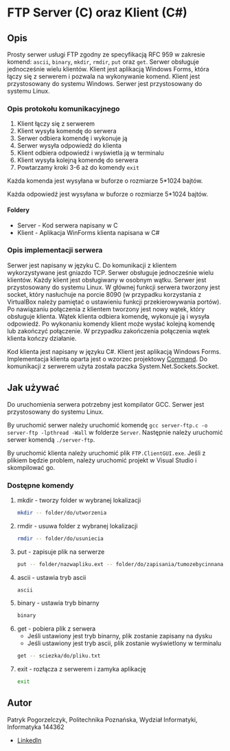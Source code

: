 # FTP Server (C) oraz Klient (C#)

## Opis

Prosty serwer usługi FTP zgodny ze specyfikacją RFC 959 w zakresie komend: `ascii`, `binary`, `mkdir`, `rmdir`, `put` oraz `get`. Serwer obsługuje jednocześnie wielu klientów. Klient jest aplikacją Windows Forms, która łączy się z serwerem i pozwala na wykonywanie komend. Klient jest przystosowany do systemu Windows. Serwer jest przystosowany do systemu Linux.

### Opis protokołu komunikacyjnego

1. Klient łączy się z serwerem
2. Klient wysyła komendę do serwera
3. Serwer odbiera komendę i wykonuje ją
4. Serwer wysyła odpowiedź do klienta
5. Klient odbiera odpowiedź i wyświetla ją w terminalu
6. Klient wysyła kolejną komendę do serwera
7. Powtarzamy kroki 3-6 aż do komendy `exit`

Każda komenda jest wysyłana w buforze o rozmiarze 5*1024 bajtów.

Każda odpowiedź jest wysyłana w buforze o rozmiarze 5*1024 bajtów.

#### Foldery

- Server - Kod serwera napisany w C
- Klient - Aplikacja WinForms klienta napisana w C#

### Opis implementacji serwera

Serwer jest napisany w języku C. Do komunikacji z klientem wykorzystywane jest gniazdo TCP. Serwer obsługuje jednocześnie wielu klientów. Każdy klient jest obsługiwany w osobnym wątku. Serwer jest przystosowany do systemu Linux. W głównej funkcji serwera tworzony jest socket, który nasłuchuje na porcie 8090 (w przypadku korzystania z VirtualBox należy pamiętać o ustawieniu funkcji przekierowywania portów). Po nawiązaniu połączenia z klientem tworzony jest nowy wątek, który obsługuje klienta. Wątek klienta odbiera komendę, wykonuje ją i wysyła odpowiedź. Po wykonaniu komendy klient może wysłać kolejną komendę lub zakończyć połączenie. W przypadku zakończenia połączenia wątek klienta kończy działanie.

Kod klienta jest napisany w języku C#. Klient jest aplikacją Windows Forms. Implementacja klienta oparta jest o wzorzec projektowy [Command](https://refactoring.guru/design-patterns/command). Do komunikacji z serwerem użyta została paczka System.Net.Sockets.Socket.  



## Jak używać

Do uruchomienia serwera potrzebny jest kompilator GCC. Serwer jest przystosowany do systemu Linux.

By uruchomić serwer należy uruchomić komendę `gcc server-ftp.c -o server-ftp -lpthread -Wall` w folderze `Server`. Następnie należy uruchomić serwer komendą `./server-ftp`.

By uruchomić klienta należy uruchomić plik `FTP.ClientGUI.exe`. Jeśli z plikiem będzie problem, należy uruchomić projekt w Visual Studio i skompilować go.


### Dostępne komendy

1. mkdir - tworzy folder w wybranej lokalizacji
    ```bash
    mkdir -- folder/do/utworzenia
    ```
2. rmdir - usuwa folder z wybranej lokalizacji
    ```bash
    rmdir -- folder/do/usuniecia
    ```
3. put - zapisuje plik na serwerze
    ```bash
    put -- folder/nazwapliku.ext -- folder/do/zapisania/tumozebycinnanazwa.ext
    ```
4. ascii - ustawia tryb ascii
    ```bash
    ascii
    ```
5. binary - ustawia tryb binarny
    ```bash
    binary
    ```
6. get - pobiera plik z serwera
    - Jeśli ustawiony jest tryb binarny, plik zostanie zapisany na dysku
    - Jeśli ustawiony jest tryb ascii, plik zostanie wyświetlony w terminalu
    ```bash
    get -- sciezka/do/pliku.txt
    ```
7. exit - rozłącza z serwerem i zamyka aplikację
    ```bash
    exit
    ```


## Autor

Patryk Pogorzelczyk, Politechnika Poznańska, Wydział Informatyki, Informatyka
144362
-   [LinkedIn](https://www.linkedin.com/in/patryk-pogorzelczyk/)
